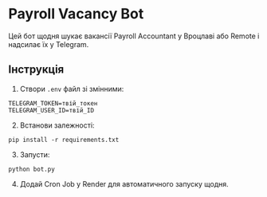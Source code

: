 # Payroll Vacancy Bot

Цей бот щодня шукає вакансії Payroll Accountant у Вроцлаві або Remote і надсилає їх у Telegram.

## Інструкція

1. Створи `.env` файл зі змінними:
```
TELEGRAM_TOKEN=твій_токен
TELEGRAM_USER_ID=твій_ID
```

2. Встанови залежності:
```
pip install -r requirements.txt
```

3. Запусти:
```
python bot.py
```

4. Додай Cron Job у Render для автоматичного запуску щодня.
